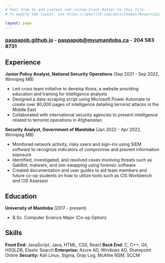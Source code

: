 ```yaml
---
# Feel free to add content and custom Front Matter to this file.
# To modify the layout, see https://jekyllrb.com/docs/themes/#overriding-theme-defaults

layout: page
---
```

### [paspapob.github.io](http://paspapob.github.io)  -  paspapob@myumanitoba.ca - 204 583 8731

Experience
---------
**Junior Policy Analyst, National Security Operations** (Sep 2021 - Sep 2022, Winnipeg MB)

- Led cross team initiative to develop Koios, a website providing education and training for intelligence analysts
- Designed a data-scraping script using Microsoft Power Automate to create over 80,000 pages of intelligence detailing terrorist attacks in the Middle East
- Collaborated with international security agencies to present intelligence related to terrorist operations in Afghanistan


**Security Analyst, Government of Manitoba** (Jan 2022 - Apr 2022, Winnipeg MB)

- Monitored network activity, risky users and sign-ins using SIEM software to recognize indicators of compromise and prevent information exposure
- Identified, investigated, and resolved cases involving threats such as QakBot, malware, and sim-swapping using forensic software
- Created documentation and user guides to aid team members and future co-op students on how to utilize tools such as CIS Workbench and CIS Assessor

Education
---------
**University of Manitoba** (2017 - present)

- B.Sc. Computer Science Major (Co-op Option)


Skills
------
**Front End:** JavaScript, Java, HTML, CSS, React
**Back End:** C, C++, Git, HSQLDB, Elastic Search
**Enterprise:** Azure AD, Windows AD, Sharepoint Online
**Security:** Kali Linux, Sigma, Gray Log, McAfee NSM, SCCM
